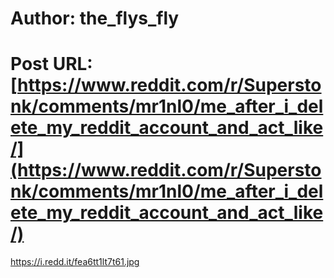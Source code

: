 # Author: the_flys_fly
# Post URL: [https://www.reddit.com/r/Superstonk/comments/mr1nl0/me_after_i_delete_my_reddit_account_and_act_like/](https://www.reddit.com/r/Superstonk/comments/mr1nl0/me_after_i_delete_my_reddit_account_and_act_like/)


https://i.redd.it/fea6tt1lt7t61.jpg